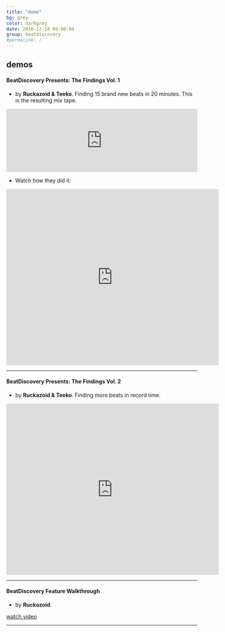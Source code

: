 ```yaml
---
title: "demo"
bg: grey
color: darkgrey
date: 2016-12-18 09:00:04
group: beatdiscovery
#permalink: /
---
```

## demos

<span id="demo"><span>

#### BeatDiscovery Presents: The Findings Vol. 1

- by **Ruckazoid & Teeko**. Finding 15 brand new beats in 20 minutes. This is the resulting mix tape.
			
<iframe class="align-left-with-li" width="100%" height="166" scrolling="no" frameborder="no" src="https://w.soundcloud.com/player/?url=https%3A//api.soundcloud.com/tracks/296579219&amp;auto_play=false&amp;show_artwork=false&amp;color=ff7700"></iframe>

<br/>

- Watch how they did it:  

<iframe src="https://www.facebook.com/plugins/video.php?href=https%3A%2F%2Fwww.facebook.com%2Fbeatdiscovery%2Fvideos%2F1938039183090480%2F&show_text=1&width=560" width="560" height="464" style="border:none;overflow:hidden" scrolling="no" frameborder="0" allowTransparency="true"></iframe>

---
  
####  BeatDiscovery Presents: The Findings Vol. 2

- by **Ruckazoid & Teeko**. Finding more beats in record time.
  
<div class="icontain"><iframe src="https://www.facebook.com/plugins/video.php?href=https%3A%2F%2Fwww.facebook.com%2Fbeatdiscovery%2Fvideos%2F1942693382625060%2F&show_text=1&width=560" width="560" height="451" style="border:none;overflow:hidden" scrolling="no" frameborder="0" allowTransparency="true"></iframe></div>
  
---

####  BeatDiscovery Feature Walkthrough

- by **Ruckazoid**.

<a class="button button-primary" href="http://kb.beatdiscovery.com/knowledge-base/introduction/">watch video</a> 

---
